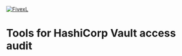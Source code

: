 [![FivexL](https://releases.fivexl.io/fivexlbannergit.jpg)](https://fivexl.io/)

# Tools for HashiCorp Vault access audit

